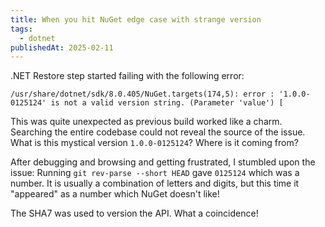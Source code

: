 ```yaml
---
title: When you hit NuGet edge case with strange version
tags:
  - dotnet
publishedAt: 2025-02-11
---
```

.NET Restore step started failing with the following error:
```
/usr/share/dotnet/sdk/8.0.405/NuGet.targets(174,5): error : '1.0.0-0125124' is not a valid version string. (Parameter 'value') [
```

This was quite unexpected as previous build worked like a charm. Searching the entire codebase could not reveal the source of the issue. What is this mystical version `1.0.0-0125124`? Where is it coming from?

After debugging and browsing and getting frustrated, I stumbled upon the issue:
Running `git rev-parse --short HEAD` gave `0125124` which was a number. It is usually a combination of letters and digits, but this time it "appeared" as a number which NuGet doesn't like!

The SHA7 was used to version the API. What a coincidence!